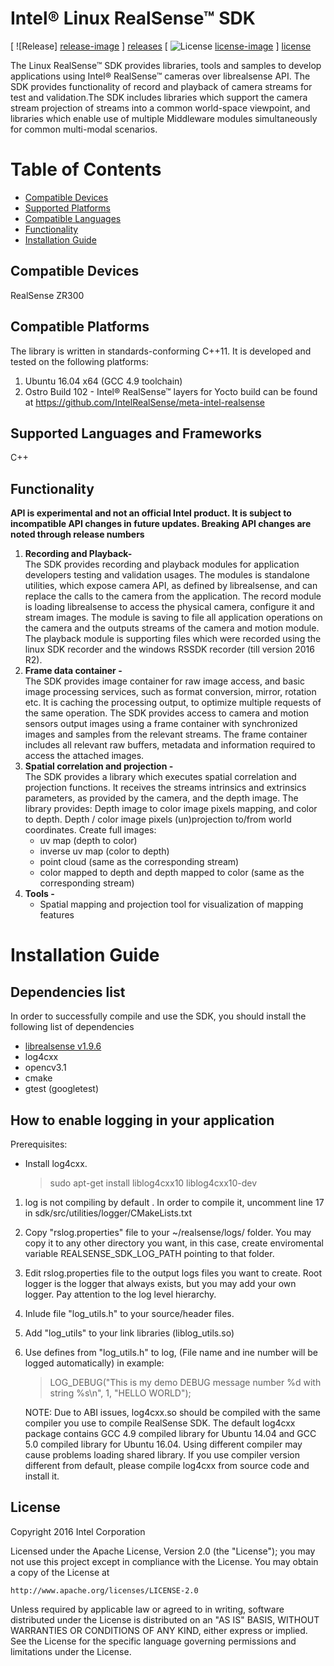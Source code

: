 # Intel® Linux RealSense™ SDK

[ ![Release] [release-image] ] [releases]
[ ![License] [license-image] ] [license]

[release-image]: http://img.shields.io/badge/release-0.3.0-blue.svg?style=flat
[releases]: https://github.com/IntelRealSense/realsense_sdk

[license-image]: http://img.shields.io/badge/license-Apache--2-blue.svg?style=flat
[license]: LICENSE


The Linux RealSense™ SDK provides libraries, tools and samples to develop applications using Intel® RealSense™ cameras over librealsense API. 
The SDK provides functionality of record and playback of camera streams for test and validation.The SDK includes libraries which support the camera stream projection of streams into a common world-space viewpoint, and libraries which enable use of multiple Middleware modules simultaneously for common multi-modal scenarios.  


# Table of Contents 
* [Compatible Devices](#compatible-devices)
* [Supported Platforms](#compatible-platforms)
* [Compatible Languages](#supported-languages-and-frameworks)
* [Functionality](#functionality)
* [Installation Guide](#installation-guide)

## Compatible Devices

RealSense ZR300


## Compatible Platforms

The library is written in standards-conforming C++11. It is developed and tested on the following platforms:

1. Ubuntu 16.04 x64 (GCC 4.9 toolchain)
2. Ostro Build 102 - Intel® RealSense™ layers for Yocto build can be found at https://github.com/IntelRealSense/meta-intel-realsense 


## Supported Languages and Frameworks

C++ 

## Functionality

**API is experimental and not an official Intel product. It is subject to incompatible API changes in future updates. Breaking API changes are noted through release numbers**

1. **Recording and Playback-**    
    The SDK provides recording and playback
    modules for application developers testing and validation usages.
    The modules is standalone utilities, which expose camera API, as
    defined by librealsense, and can replace the calls to the camera
    from the application. The record module is loading librealsense to
    access the physical camera, configure it and stream images. The
    module is saving to file all application operations on the camera
    and the outputs streams of the camera and motion module.  The
    playback module is supporting files which were recorded using the
    linux SDK recorder and the windows RSSDK recorder (till version 2016 R2).
2. **Frame data container -**  
    The SDK provides image container for raw image access, and basic image processing services, such as format
    conversion, mirror, rotation etc. It is caching the processing
    output, to optimize multiple requests of the same operation. The SDK
    provides access to camera and motion sensors output images using a
    frame container with synchronized images and samples from the
    relevant streams. The frame container includes all relevant raw
    buffers, metadata and information required to access the attached
    images.
3. **Spatial correlation and projection -**    
    The SDK provides a library which executes spatial correlation and projection functions. It receives the
    streams intrinsics and extrinsics parameters, as provided by the camera, and the depth image.
    The library provides:
    Depth image to color image pixels mapping, and color to depth.
    Depth / color image pixels (un)projection to/from world coordinates.
    Create full images:
    - uv map (depth to color)
    - inverse uv map (color to depth)
    - point cloud (same as the corresponding stream)
    - color mapped to depth and depth mapped to color (same as the corresponding stream)
4. **Tools -**
   - Spatial mapping and projection tool for visualization of mapping features

# Installation Guide

Dependencies list
-------------
In order to successfully compile and use the SDK, you should install the following list of dependencies

 - [librealsense v1.9.6](https://github.com/IntelRealSense/librealsense/tree/v1.9.6)
 - log4cxx
 - opencv3.1
 - cmake
 - gtest (googletest)
 
How to enable logging in your application
-------------

Prerequisites: 

 - Install log4cxx.

   >sudo apt-get install liblog4cxx10 liblog4cxx10-dev

1. log is not compiling by default . In order to compile it, uncomment line 17 in sdk/src/utilities/logger/CMakeLists.txt
2. Copy "rslog.properties" file to your ~/realsense/logs/ folder. You may copy it to any other directory you want, in this case, create enviromental variable REALSENSE_SDK_LOG_PATH pointing to that folder.
3. Edit rslog.properties file to the output logs files you want to create. Root logger is the logger that always exists, but you may add your own logger. Pay attention to the log level hierarchy.
4. Inlude file "log_utils.h" to your source/header files.
5. Add "log_utils" to your link libraries (liblog_utils.so)
6. Use defines from "log_utils.h" to log, (File name and ine number will be logged automatically) in example:
	> LOG_DEBUG("This is my demo DEBUG message number %d with string %s\n", 1, "HELLO WORLD");

   NOTE: Due to ABI issues, log4cxx.so should be compiled with the same compiler you use to compile RealSense SDK. The default log4cxx package contains GCC 4.9 compiled library for Ubuntu 14.04 and GCC 5.0 compiled 
   library for Ubuntu 16.04. Using different compiler may cause problems loading shared library. If you use compiler version different from default, please compile log4cxx from source code and install it.
   
   
## License

Copyright 2016 Intel Corporation

Licensed under the Apache License, Version 2.0 (the "License");
you may not use this project except in compliance with the License.
You may obtain a copy of the License at

    http://www.apache.org/licenses/LICENSE-2.0

Unless required by applicable law or agreed to in writing, software
distributed under the License is distributed on an "AS IS" BASIS,
WITHOUT WARRANTIES OR CONDITIONS OF ANY KIND, either express or implied.
See the License for the specific language governing permissions and
limitations under the License.

